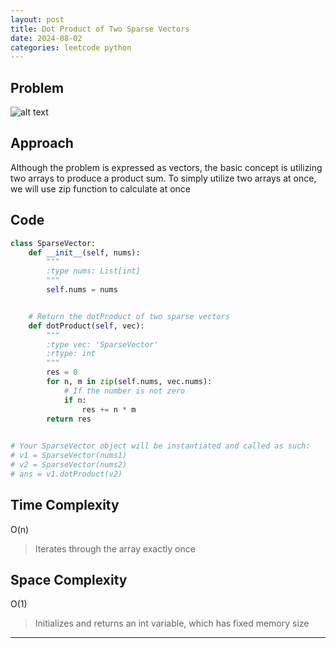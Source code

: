 ```yaml
---
layout: post
title: Dot Product of Two Sparse Vectors
date: 2024-08-02
categories: leetcode python
---
```

## Problem
![alt text](/blog/public/img/DotProductofTwoSparseVectors.png)

## Approach
Although the problem is expressed as vectors, the basic concept is utilizing two arrays to produce a product sum. To simply utilize two arrays at once, we will use zip function to calculate at once

## Code
```python
class SparseVector:
    def __init__(self, nums):
        """
        :type nums: List[int]
        """
        self.nums = nums


    # Return the dotProduct of two sparse vectors
    def dotProduct(self, vec):
        """
        :type vec: 'SparseVector'
        :rtype: int
        """
        res = 0
        for n, m in zip(self.nums, vec.nums):
            # If the number is not zero
            if n:
                res += n * m
        return res
        

# Your SparseVector object will be instantiated and called as such:
# v1 = SparseVector(nums1)
# v2 = SparseVector(nums2)
# ans = v1.dotProduct(v2)
```

## Time Complexity
O(n)
> Iterates through the array exactly once

## Space Complexity
O(1)
> Initializes and returns an int variable, which has fixed memory size

---